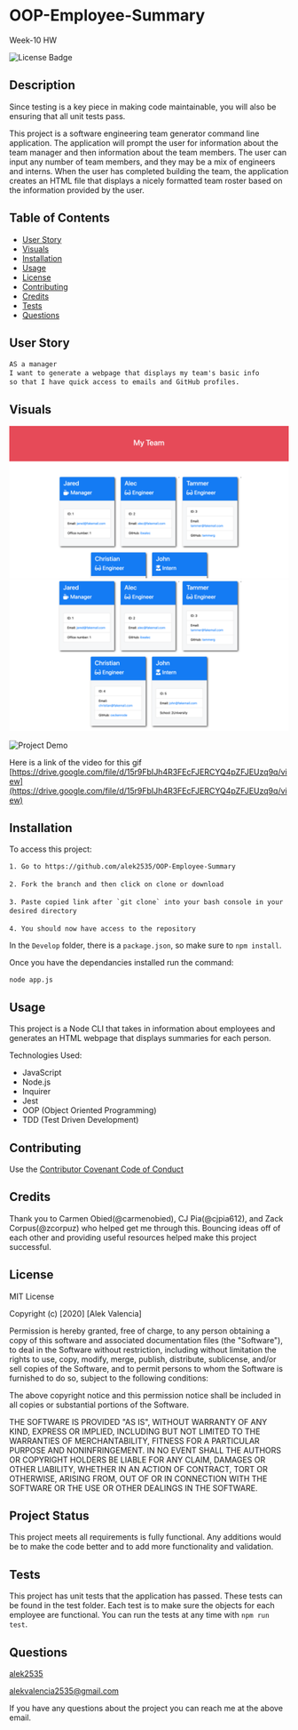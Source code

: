 # OOP-Employee-Summary

Week-10 HW

![License Badge](https://img.shields.io/badge/license-MIT-blue)

## Description

Since testing is a key piece in making code maintainable, you will also be ensuring that all unit tests pass.

This project is a software engineering team generator command line application. The application will prompt the user for information about the team manager and then information about the team members. The user can input any number of team members, and they may be a mix of engineers and interns. When the user has completed building the team, the application creates an HTML file that displays a nicely formatted team roster based on the information provided by the user.

## Table of Contents

  * [User Story](#user-story)
  * [Visuals](#visuals)
  * [Installation](#installation)
  * [Usage](#usage)
  * [License](#license)
  * [Contributing](#contributing)
  * [Credits](#credits)
  * [Tests](#tests)
  * [Questions](#questions)

## User Story

```
AS a manager
I want to generate a webpage that displays my team's basic info
so that I have quick access to emails and GitHub profiles.
```

## Visuals

![Employee Summary 1](./Assets/10-OOP-homework-demo-1.png)
![Employee Summary 2](./Assets/10-OOP-homework-demo-2.png)

![Project Demo](./Assets/team-summary-oop.gif)

Here is a link of the video for this gif [https://drive.google.com/file/d/15r9FbIJh4R3FEcFJERCYQ4pZFJEUzq9q/view](https://drive.google.com/file/d/15r9FbIJh4R3FEcFJERCYQ4pZFJEUzq9q/view)

## Installation

To access this project:

```
1. Go to https://github.com/alek2535/OOP-Employee-Summary

2. Fork the branch and then click on clone or download

3. Paste copied link after `git clone` into your bash console in your desired directory

4. You should now have access to the repository
```

In the `Develop` folder, there is a `package.json`, so make sure to `npm install`.

Once you have the dependancies installed run the command:

```
node app.js
```

## Usage

This project is a Node CLI that takes in information about employees and generates an HTML webpage that displays summaries for each person.

Technologies Used:

* JavaScript
* Node.js
* Inquirer
* Jest
* OOP (Object Oriented Programming)
* TDD (Test Driven Development)

## Contributing

Use the [Contributor Covenant Code of Conduct](https://www.contributor-covenant.org/version/2/0/code_of_conduct/code_of_conduct.md)

## Credits

Thank you to Carmen Obied(@carmenobied), CJ Pia(@cjpia612), and Zack Corpus(@zcorpuz) who helped get me through this. Bouncing ideas off of each other and providing useful resources helped make this project successful.

## License

MIT License

Copyright (c) [2020] [Alek Valencia]

Permission is hereby granted, free of charge, to any person obtaining a copy
of this software and associated documentation files (the "Software"), to deal
in the Software without restriction, including without limitation the rights
to use, copy, modify, merge, publish, distribute, sublicense, and/or sell
copies of the Software, and to permit persons to whom the Software is
furnished to do so, subject to the following conditions:

The above copyright notice and this permission notice shall be included in all
copies or substantial portions of the Software.

THE SOFTWARE IS PROVIDED "AS IS", WITHOUT WARRANTY OF ANY KIND, EXPRESS OR
IMPLIED, INCLUDING BUT NOT LIMITED TO THE WARRANTIES OF MERCHANTABILITY,
FITNESS FOR A PARTICULAR PURPOSE AND NONINFRINGEMENT. IN NO EVENT SHALL THE
AUTHORS OR COPYRIGHT HOLDERS BE LIABLE FOR ANY CLAIM, DAMAGES OR OTHER
LIABILITY, WHETHER IN AN ACTION OF CONTRACT, TORT OR OTHERWISE, ARISING FROM,
OUT OF OR IN CONNECTION WITH THE SOFTWARE OR THE USE OR OTHER DEALINGS IN THE
SOFTWARE.

## Project Status

This project meets all requirements is fully functional. Any additions would be to make the code better and to add more functionality and validation.

## Tests

This project has unit tests that the application has passed. These tests can be found in the test folder. Each test is to make sure the objects for each employee are functional. You can run the tests at any time with `npm run test`.

## Questions

[alek2535](https://github.com/alek2535)

alekvalencia2535@gmail.com

If you have any questions about the project you can reach me at the above email.



